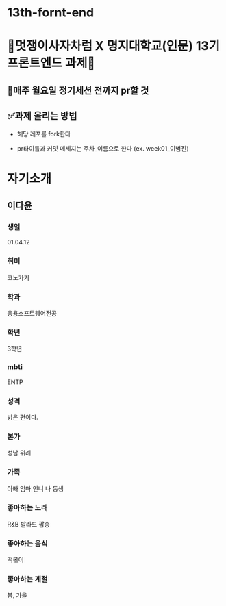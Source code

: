 # 13th-fornt-end

# 🦁멋쟁이사자차럼 X 명지대학교(인문) 13기 프론트엔드 과제🦁


## 📄매주 월요일 정기세션 전까지 pr할 것


## ✅과제 올리는 방법

* 해당 레포를 fork한다

* pr타이틀과 커밋 메세지는 주차_이름으로 한다 (ex. week01_이범진)



# 자기소개

## 이다윤

### 생일 
01.04.12

### 취미 
코노가기

### 학과
응용소프트웨어전공

### 학년
3학년

### mbti
ENTP

### 성격
밝은 편이다.

### 본가
성남 위례

### 가족
아빠 엄마 언니 나 동생

### 좋아하는 노래
R&B 발라드 팝송

### 좋아하는 음식
떡볶이

### 좋아하는 계절
봄, 가을
